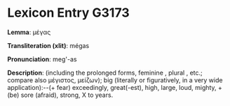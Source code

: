 # Lexicon Entry G3173

**Lemma**: μέγας

**Transliteration (xlit)**: mégas

**Pronunciation**: meg'-as

**Description**:
(including the prolonged forms, feminine , plural , etc.; compare also μέγιστος, μείζων); big (literally or figuratively, in a very wide application):--(+ fear) exceedingly, great(-est), high, large, loud, mighty, + (be) sore (afraid), strong, X to years.
